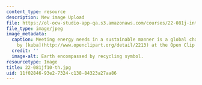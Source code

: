 ```yaml
---
content_type: resource
description: New image Upload
file: https://ol-ocw-studio-app-qa.s3.amazonaws.com/courses/22-081j-introduction-to-sustainable-energy-fall-2010/11f0284693e27324c13884323a27aa86_22-081jf10-th.jpg
file_type: image/jpeg
image_metadata:
  caption: Meeting energy needs in a sustainable manner is a global challenge. (Image
    by [kuba](http://www.openclipart.org/detail/2213) at the Open Clip Art Library.)
  credit: ''
  image-alt: Earth encompassed by recycling symbol.
resourcetype: Image
title: 22-081jf10-th.jpg
uid: 11f02846-93e2-7324-c138-84323a27aa86
---
```

